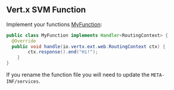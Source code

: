 ## Vert.x SVM Function

Implement your functions [MyFunction](src/main/java/MyFunction.java):

```java
public class MyFunction implements Handler<RoutingContext> {
  @Override
  public void handle(io.vertx.ext.web.RoutingContext ctx) {
		ctx.response().end("Hi!");
	}
}
```

If you rename the function file you will need to update the `META-INF/services`.